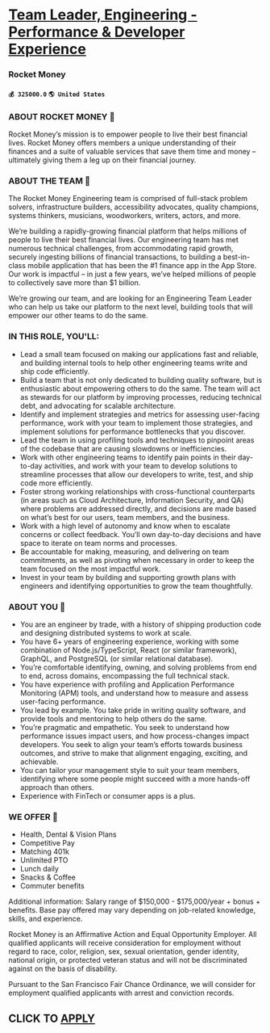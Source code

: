 # [Team Leader, Engineering - Performance & Developer Experience](https://www.remotewlb.com/apply/team-leader-engineering-performance-developer-experience-59898)  
### Rocket Money  
#### `💰 325000.0` `🌎 United States`  

### ABOUT ROCKET MONEY 🔮

Rocket Money’s mission is to empower people to live their best financial lives. Rocket Money offers members a unique understanding of their finances and a suite of valuable services that save them time and money – ultimately giving them a leg up on their financial journey.

### ABOUT THE TEAM 🤝

The Rocket Money Engineering team is comprised of full-stack problem solvers, infrastructure builders, accessibility advocates, quality champions, systems thinkers, musicians, woodworkers, writers, actors, and more.

We’re building a rapidly-growing financial platform that helps millions of people to live their best financial lives. Our engineering team has met numerous technical challenges, from accommodating rapid growth, securely ingesting billions of financial transactions, to building a best-in-class mobile application that has been the #1 finance app in the App Store. Our work is impactful – in just a few years, we’ve helped millions of people to collectively save more than $1 billion.

We’re growing our team, and are looking for an Engineering Team Leader who can help us take our platform to the next level, building tools that will empower our other teams to do the same.

### IN THIS ROLE, YOU'LL:

  * Lead a small team focused on making our applications fast and reliable, and building internal tools to help other engineering teams write and ship code efficiently.
  * Build a team that is not only dedicated to building quality software, but is enthusiastic about empowering others to do the same. The team will act as stewards for our platform by improving processes, reducing technical debt, and advocating for scalable architecture.
  * Identify and implement strategies and metrics for assessing user-facing performance, work with your team to implement those strategies, and implement solutions for performance bottlenecks that you discover.
  * Lead the team in using profiling tools and techniques to pinpoint areas of the codebase that are causing slowdowns or inefficiencies.
  * Work with other engineering teams to identify pain points in their day-to-day activities, and work with your team to develop solutions to streamline processes that allow our developers to write, test, and ship code more efficiently.
  * Foster strong working relationships with cross-functional counterparts (in areas such as Cloud Architecture, Information Security, and QA) where problems are addressed directly, and decisions are made based on what’s best for our users, team members, and the business.
  * Work with a high level of autonomy and know when to escalate concerns or collect feedback. You’ll own day-to-day decisions and have space to iterate on team norms and processes.
  * Be accountable for making, measuring, and delivering on team commitments, as well as pivoting when necessary in order to keep the team focused on the most impactful work.
  * Invest in your team by building and supporting growth plans with engineers and identifying opportunities to grow the team thoughtfully.

### ABOUT YOU 🦄

  * You are an engineer by trade, with a history of shipping production code and designing distributed systems to work at scale.
  * You have 6+ years of engineering experience, working with some combination of Node.js/TypeScript, React (or similar framework), GraphQL, and PostgreSQL (or similar relational database).
  * You’re comfortable identifying, owning, and solving problems from end to end, across domains, encompassing the full technical stack.
  * You have experience with profiling and Application Performance Monitoring (APM) tools, and understand how to measure and assess user-facing performance.
  * You lead by example. You take pride in writing quality software, and provide tools and mentoring to help others do the same.
  * You’re pragmatic and empathetic. You seek to understand how performance issues impact users, and how process-changes impact developers. You seek to align your team’s efforts towards business outcomes, and strive to make that alignment engaging, exciting, and achievable.
  * You can tailor your management style to suit your team members, identifying where some people might succeed with a more hands-off approach than others.
  * Experience with FinTech or consumer apps is a plus.

### WE OFFER 💫

  * Health, Dental & Vision Plans
  * Competitive Pay
  * Matching 401k
  * Unlimited PTO
  * Lunch daily
  * Snacks & Coffee
  * Commuter benefits

Additional information: Salary range of $150,000 - $175,000/year + bonus + benefits. Base pay offered may vary depending on job-related knowledge, skills, and experience.

Rocket Money is an Affirmative Action and Equal Opportunity Employer. All qualified applicants will receive consideration for employment without regard to race, color, religion, sex, sexual orientation, gender identity, national origin, or protected veteran status and will not be discriminated against on the basis of disability.

Pursuant to the San Francisco Fair Chance Ordinance, we will consider for employment qualified applicants with arrest and conviction records.

  
## CLICK TO [APPLY](https://www.remotewlb.com/apply/team-leader-engineering-performance-developer-experience-59898)

